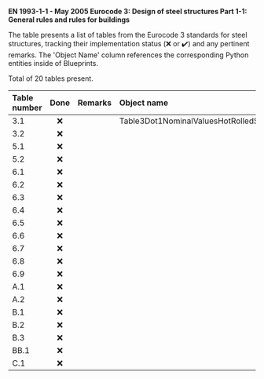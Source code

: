**EN 1993-1-1 - May 2005
Eurocode 3: Design of steel structures
Part 1-1: General rules and rules for buildings**

The table presents a list of tables from the Eurocode 3 standards for steel structures, tracking their implementation status (:x: or :heavy_check_mark:)
and any pertinent remarks. The 'Object Name' column references the corresponding Python entities inside of Blueprints.

Total of 20 tables present.

| Table number | Done | Remarks | Object name |
|:-------------|:----:|:--------|:------------|
| 3.1          | :x:  |         | Table3Dot1NominalValuesHotRolledStructuralSteel |
| 3.2          | :x:  |         |             |
| 5.1          | :x:  |         |             |
| 5.2          | :x:  |         |             |
| 6.1          | :x:  |         |             |
| 6.2          | :x:  |         |             |
| 6.3          | :x:  |         |             |
| 6.4          | :x:  |         |             |
| 6.5          | :x:  |         |             |
| 6.6          | :x:  |         |             |
| 6.7          | :x:  |         |             |
| 6.8          | :x:  |         |             |
| 6.9          | :x:  |         |             |
| A.1          | :x:  |         |             |
| A.2          | :x:  |         |             |
| B.1          | :x:  |         |             |
| B.2          | :x:  |         |             |
| B.3          | :x:  |         |             |
| BB.1         | :x:  |         |             |
| C.1          | :x:  |         |             |
